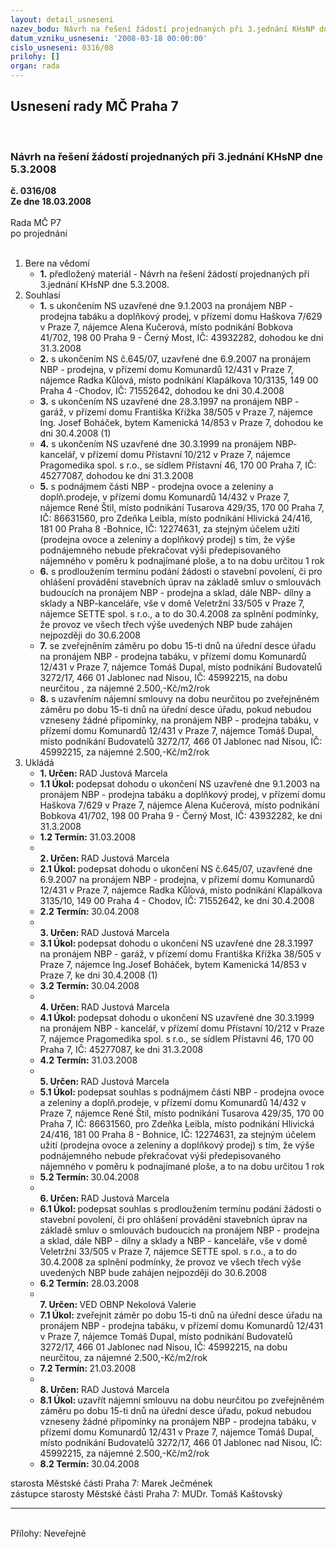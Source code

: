 ```yaml
---
layout: detail_usneseni
nazev_bodu: Návrh na řešení žádostí projednaných při 3.jednání KHsNP dne 5.3.2008
datum_vzniku_usneseni: '2008-03-18 00:00:00'
cislo_usneseni: 0316/08
prilohy: []
organ: rada
---
```

<div id="ucUsn_pList" class="usn">
	<span><h2>Usnesení rady MČ Praha 7 </h2>
<br></span><div class="standBody">
<span><h3>Návrh na řešení žádostí projednaných při 3.jednání KHsNP dne 5.3.2008</h3></span><div class="center">
		<strong>č. 0316/08</strong><br>
	</div>
<div class="center">
		<strong>Ze dne 18.03.2008</strong><br><br>
	</div>Rada MČ P7<br> po projednání<br><br><ol>
<li>Bere na vědomí<ul><li>
<strong>1.</strong> předložený materiál - Návrh na řešení žádostí projednaných při 3.jednání KHsNP dne 5.3.2008.</li></ul>
</li>
<li>Souhlasí<ul>
<li>
<strong>1.</strong> s ukončením NS uzavřené dne  9.1.2003 na pronájem NBP - prodejna tabáku a doplňkový prodej, v přízemí domu Haškova 7/629 v Praze 7, nájemce Alena Kučerová, místo podnikání Bobkova 41/702, 198 00 Praha 9 - Černý Most, IČ: 43932282, dohodou ke dni 31.3.2008</li>
<li>
<strong>2.</strong> s ukončením NS č.645/07, uzavřené dne 6.9.2007 na pronájem NBP - prodejna, v přízemí domu Komunardů 12/431 v Praze 7, nájemce Radka Kůlová, místo podnikání Klapálkova 10/3135, 149 00 Praha 4 -Chodov, IČ: 71552642, dohodou ke dni 30.4.2008</li>
<li>
<strong>3.</strong> s ukončením NS uzavřené dne 28.3.1997 na pronájem NBP - garáž, v přízemí domu Františka Křížka 38/505 v Praze 7, nájemce Ing. Josef Boháček, bytem Kamenická 14/853 v Praze 7, dohodou ke dni 30.4.2008 (1) </li>
<li>
<strong>4.</strong> s ukončením NS uzavřené dne 30.3.1999 na pronájem NBP- kancelář, v přízemí domu Přístavní 10/212 v Praze 7, nájemce Pragomedika spol. s r.o., se sídlem Přístavní 46, 170 00 Praha 7, IČ: 45277087, dohodou ke dni 31.3.2008 </li>
<li>
<strong>5.</strong> s podnájmem části NBP - prodejna ovoce a zeleniny a doplň.prodeje, v přízemí domu Komunardů 14/432 v Praze 7, nájemce René Štil, místo podnikání  Tusarova 429/35,  170 00 Praha 7, IČ: 86631560, pro Zdeňka Leibla, místo podnikání Hlivická 24/416, 181 00 Praha 8  -Bohnice, IČ: 12274631, za stejným účelem užití (prodejna ovoce a zeleniny a doplňkový prodej) s tím, že výše podnájemného nebude překračovat výši předepisovaného nájemného v poměru k podnajímané ploše, a to na dobu určitou 1 rok </li>
<li>
<strong>6.</strong> s prodloužením termínu podání žádosti o stavební povolení, či pro ohlášení provádění stavebních úprav na základě smluv o smlouvách budoucích  na  pronájem NBP - prodejna a sklad, dále NBP- dílny a sklady a NBP-kanceláře, vše v domě Veletržní 33/505 v Praze 7, nájemce SETTE spol. s r.o.,  a to do 30.4.2008  za splnění podmínky, že provoz ve všech třech výše uvedených NBP bude zahájen nejpozději do 30.6.2008</li>
<li>
<strong>7.</strong> se zveřejněním záměru po dobu 15-ti dnů na úřední desce úřadu na pronájem NBP - prodejna tabáku, v přízemí domu Komunardů 12/431 v Praze 7, nájemce Tomáš Dupal, místo podnikání Budovatelů 3272/17, 466 01 Jablonec nad Nisou, IČ: 45992215, na dobu neurčitou , za nájemné 2.500,-Kč/m2/rok</li>
<li>
<strong>8.</strong> s uzavřením nájemní smlouvy na dobu neurčitou po zveřejněném záměru po dobu 15-ti dnů na úřední desce úřadu, pokud nebudou vzneseny žádné připomínky, na pronájem NBP - prodejna tabáku, v přízemí domu Komunardů 12/431 v Praze 7, nájemce Tomáš Dupal, místo podnikání  Budovatelů 3272/17, 466 01 Jablonec nad Nisou, IČ: 45992215, za nájemné 2.500,-Kč/m2/rok</li>
</ul>
</li>
<li>Ukládá<ul>
<li>
<strong>1. Určen: </strong>RAD Justová Marcela</li>
<li>
<strong>1.1 Úkol: </strong>podepsat dohodu o ukončení NS uzavřené dne 9.1.2003 na pronájem NBP - prodejna tabáku a doplňkový prodej, v přízemí domu Haškova 7/629 v Praze 7, nájemce Alena Kučerová, místo podnikání Bobkova 41/702, 198 00 Praha 9 - Černý Most, IČ: 43932282, ke dni 31.3.2008</li>
<li>
<strong>1.2 Termín: </strong>31.03.2008</li>
<li>
<strong><br>2. Určen: </strong>RAD Justová Marcela</li>
<li>
<strong>2.1 Úkol: </strong>podepsat dohodu o ukončení NS č.645/07, uzavřené dne 6.9.2007 na pronájem NBP - prodejna, v přízemí domu Komunardů 12/431 v Praze 7, nájemce Radka Kůlová, místo podnikání Klapálkova 3135/10, 149 00 Praha 4 - Chodov, IČ: 71552642, ke dni 30.4.2008 </li>
<li>
<strong>2.2 Termín: </strong>30.04.2008</li>
<li>
<strong><br>3. Určen: </strong>RAD Justová Marcela</li>
<li>
<strong>3.1 Úkol: </strong>podepsat dohodu o ukončení NS uzavřené dne 28.3.1997 na pronájem NBP - garáž, v přízemí domu Františka Křížka 38/505 v Praze 7, nájemce Ing.Josef Boháček, bytem Kamenická 14/853 v Praze 7, ke dni 30.4.2008 (1)</li>
<li>
<strong>3.2 Termín: </strong>30.04.2008</li>
<li>
<strong><br>4. Určen: </strong>RAD Justová Marcela</li>
<li>
<strong>4.1 Úkol: </strong>podepsat dohodu o ukončení NS uzavřené dne 30.3.1999 na pronájem NBP - kancelář, v přízemí domu Přístavní 10/212 v Praze 7, nájemce Pragomedika spol. s r.o., se sídlem Přístavní 46, 170 00 Praha 7, IČ: 45277087, ke dni 31.3.2008</li>
<li>
<strong>4.2 Termín: </strong>31.03.2008</li>
<li>
<strong><br>5. Určen: </strong>RAD Justová Marcela</li>
<li>
<strong>5.1 Úkol: </strong>podepsat souhlas s podnájmem části NBP - prodejna ovoce a zeleniny a doplň.prodeje, v přízemí domu Komunardů 14/432 v Praze 7, nájemce René Štil, místo podnikání Tusarova 429/35, 170 00 Praha 7, IČ: 86631560, pro Zdeňka Leibla, místo podnikání Hlivická 24/416, 181 00 Praha 8 - Bohnice, IČ: 12274631, za stejným účelem užití (prodejna ovoce a zeleniny a doplňkový prodej) s tím, že výše podnájemného nebude překračovat výši předepisovaného nájemného v poměru k podnajímané ploše, a to na dobu určitou 1 rok</li>
<li>
<strong>5.2 Termín: </strong>30.04.2008</li>
<li>
<strong><br>6. Určen: </strong>RAD Justová Marcela</li>
<li>
<strong>6.1 Úkol: </strong>podepsat souhlas s prodloužením termínu podání žádosti o stavební povolení, či pro ohlášení provádění stavebních úprav na základě smluv o smlouvách budoucích na pronájem NBP - prodejna a sklad, dále NBP - dílny a sklady a NBP - kanceláře, vše v domě Veletržní 33/505 v Praze 7, nájemce SETTE spol. s r.o., a to  do 30.4.2008 za splnění podmínky, že provoz ve všech třech výše uvedených NBP bude zahájen nejpozději do 30.6.2008</li>
<li>
<strong>6.2 Termín: </strong>28.03.2008</li>
<li>
<strong><br>7. Určen: </strong>VED OBNP Nekolová Valerie</li>
<li>
<strong>7.1 Úkol: </strong>zveřejnit záměr po dobu 15-ti dnů na úřední desce úřadu na pronájem NBP - prodejna tabáku, v přízemí domu Komunardů 12/431 v Praze 7, nájemce Tomáš Dupal, místo podnikání Budovatelů 3272/17, 466 01 Jablonec nad Nisou, IČ: 45992215, na dobu neurčitou, za nájemné 2.500,-Kč/m2/rok</li>
<li>
<strong>7.2 Termín: </strong>21.03.2008</li>
<li>
<strong><br>8. Určen: </strong>RAD Justová Marcela</li>
<li>
<strong>8.1 Úkol: </strong>uzavřít nájemní smlouvu na dobu neurčitou po zveřejněném záměru po dobu 15-ti dnů na úřední desce úřadu, pokud nebudou vzneseny žádné připomínky na pronájem NBP - prodejna tabáku, v přízemí domu Komunardů 12/431 v Praze 7, nájemce  Tomáš Dupal, místo podnikání Budovatelů 3272/17, 466 01 Jablonec nad Nisou, IČ: 45992215, za nájemné 2.500,-Kč/m2/rok</li>
<li>
<strong>8.2 Termín: </strong>30.04.2008</li>
</ul>
</li>
</ol>starosta Městské části Praha 7: Marek Ječmének<br>zástupce starosty Městské části Praha 7: MUDr. Tomáš Kaštovský <hr>
<br>Přílohy: Neveřejné</div>
</div>